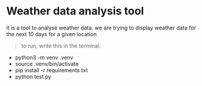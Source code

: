 # Weather data analysis tool

it is a tool to analyse weather data.
we are trying to display weather data for the next 10 days for a given location

> to run, write this in the terminal:

- python3 -m venv .venv
- source .venv/bin/activate
- pip install -r requirements.txt
- python test.py
